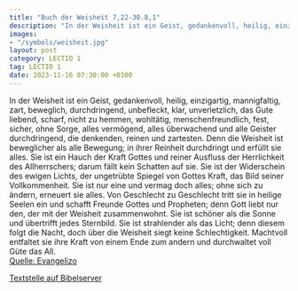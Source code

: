 ```yaml
---
title: "Buch der Weisheit 7,22-30.8,1"
description: "In der Weisheit ist ein Geist, gedankenvoll, heilig, einzigartig, mannigfaltig, zart, beweglich, durchdringend, unbefleckt, klar, unverletzlich, das Gute liebend, scharf, nicht zu hemmen, wohltätig, menschenfreundlich, fest, sicher, ohne Sorge, alles vermögend, alles überwachend ...."
images:
- "/symbols/weisheit.jpg"
layout: post
category: LECTIO 1
tag: LECTIO 1
date: 2023-11-16 07:30:00 +0100
---
```

In der Weisheit ist ein Geist, gedankenvoll, heilig, einzigartig, mannigfaltig, zart, beweglich, durchdringend, unbefleckt, klar, unverletzlich, das Gute liebend, scharf,
nicht zu hemmen, wohltätig, menschenfreundlich, fest, sicher, ohne Sorge, alles vermögend, alles überwachend und alle Geister durchdringend, die denkenden, reinen und zartesten.<!--more-->
Denn die Weisheit ist beweglicher als alle Bewegung; in ihrer Reinheit durchdringt und erfüllt sie alles.
Sie ist ein Hauch der Kraft Gottes und reiner Ausfluss der Herrlichkeit des Allherrschers; darum fällt kein Schatten auf sie.
Sie ist der Widerschein des ewigen Lichts, der ungetrübte Spiegel von Gottes Kraft, das Bild seiner Vollkommenheit.
Sie ist nur eine und vermag doch alles; ohne sich zu ändern, erneuert sie alles. Von Geschlecht zu Geschlecht tritt sie in heilige Seelen ein und schafft Freunde Gottes und Propheten;
denn Gott liebt nur den, der mit der Weisheit zusammenwohnt.
Sie ist schöner als die Sonne und übertrifft jedes Sternbild. Sie ist strahlender als das Licht;
denn diesem folgt die Nacht, doch über die Weisheit siegt keine Schlechtigkeit.
Machtvoll entfaltet sie ihre Kraft von einem Ende zum andern und durchwaltet voll Güte das All.<br>
[Quelle: Evangelizo](https://evangeliumtagfuertag.org/DE/gospel)

[Textstelle auf Bibelserver](https://www.bibleserver.com/EU/Weisheit7,22-30.8,1)
